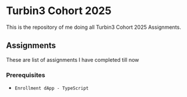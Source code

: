 # Turbin3 Cohort 2025

This is the repository of me doing all Turbin3 Cohort 2025 Assignments. 

## Assignments
These are list of assignments I have completed till now

### Prerequisites
- `Enrollment dApp - TypeScript`
